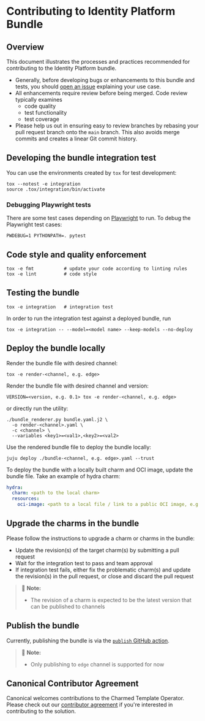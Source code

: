 # Contributing to Identity Platform Bundle

## Overview

This document illustrates the processes and practices recommended for
contributing to the Identity Platform bundle.

- Generally, before developing bugs or enhancements to this bundle and tests,
  you should [open an issue](https://github.com/canonical/iam-bundle/issues)
  explaining your use case.
- All enhancements require review before being merged. Code review typically
  examines
  - code quality
  - test functionality
  - test coverage
- Please help us out in ensuring easy to review branches by rebasing your pull
  request branch onto
  the `main` branch. This also avoids merge commits and creates a linear Git
  commit history.

## Developing the bundle integration test

You can use the environments created by `tox` for test development:

```shell
tox --notest -e integration
source .tox/integration/bin/activate
```

### Debugging Playwright tests

There are some test cases depending
on [Playwright](https://playwright.dev/python/) to run. To debug the Playwright
test cases:

```shell
PWDEBUG=1 PYTHONPATH=. pytest
```

## Code style and quality enforcement

```shell
tox -e fmt           # update your code according to linting rules
tox -e lint          # code style
```

## Testing the bundle

```shell
tox -e integration   # integration test
```

In order to run the integration test against a deployed bundle, run

```shell
tox -e integration -- --model=<model name> --keep-models --no-deploy
```

## Deploy the bundle locally

Render the bundle file with desired channel:

```shell
tox -e render-<channel, e.g. edge>
```

Render the bundle file with desired channel and version:

```shell
VERSION=<version, e.g. 0.1> tox -e render-<channel, e.g. edge>
```

or directly run the utility:

```shell
./bundle_renderer.py bundle.yaml.j2 \
  -o render-<channel>.yaml \
  -c <channel> \
  --variables <key1>=<val1>,<key2>=<val2>
```

Use the rendered bundle file to deploy the bundle locally:

```shell
juju deploy ./bundle-<channel, e.g. edge>.yaml --trust
```

To deploy the bundle with a locally built charm and OCI image, update the bundle
file. Take an example of hydra charm:

```yaml
hydra:
  charm: <path to the local charm>
  resources:
    oci-image: <path to a local file / link to a public OCI image, e.g. ghcr.io/canonical/hydra:2.1.1>
```

## Upgrade the charms in the bundle

Please follow the instructions to upgrade a charm or charms in the bundle:

- Update the revision(s) of the target charm(s) by submitting a pull request
- Wait for the integration test to pass and team approval
- If integration test fails, either fix the problematic charm(s) and update the
  revision(s) in the pull request, or close and discard the pull request

> :rotating_light: **Note:**
>
> - The revision of a charm is expected to be the latest version that can be
    published to channels

## Publish the bundle

Currently, publishing the bundle is via
the [`publish` GitHub action](https://github.com/canonical/iam-bundle/actions/workflows/publish.yaml).

> :rotating_light: **Note:**
>
> - Only publishing to `edge` channel is supported for now

## Canonical Contributor Agreement

Canonical welcomes contributions to the Charmed Template Operator. Please check
out our [contributor agreement](https://ubuntu.com/legal/contributors) if you're
interested in contributing to the solution.

